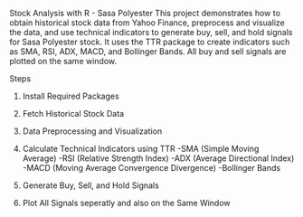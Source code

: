 Stock Analysis with R - Sasa Polyester
This project demonstrates how to obtain historical stock data from Yahoo Finance, preprocess and visualize the data, and use technical indicators to generate buy, sell, and hold signals for Sasa Polyester stock. It uses the TTR package to create indicators such as SMA, RSI, ADX, MACD, and Bollinger Bands. All buy and sell signals are plotted on the same window.

Steps

1. Install Required Packages

2. Fetch Historical Stock Data

3. Data Preprocessing and Visualization

4. Calculate Technical Indicators using TTR
    -SMA (Simple Moving Average)
    -RSI (Relative Strength Index)
    -ADX (Average Directional Index)
    -MACD (Moving Average Convergence Divergence)
    -Bollinger Bands

5. Generate Buy, Sell, and Hold Signals

6. Plot All Signals seperatly and also on the Same Window